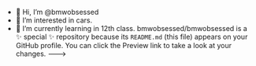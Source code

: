 - 👋 Hi, I’m @bmwobsessed
- 👀 I’m interested in cars. 
- 🌱 I’m currently learning in 12th class.
bmwobsessed/bmwobsessed is a ✨ special ✨ repository because its `README.md` (this file) appears on your GitHub profile.
You can click the Preview link to take a look at your changes.
--->

